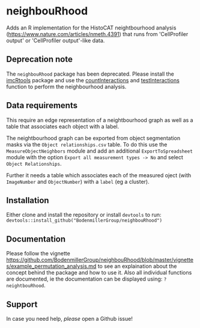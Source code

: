 # neighbouRhood
Adds an R implementation for the HistoCAT neightbourhood analysis (https://www.nature.com/articles/nmeth.4391) that runs from 'CellProfiler output' or 'CellProfiler output'-like data.

## Deprecation note

The `neighbouRhood` package has been deprecated. Please install the [imcRtools](https://github.com/BodenmillerGroup/imcRtools) package and use the [countInteractions](https://bodenmillergroup.github.io/imcRtools/reference/countInteractions.html) and [testInteractions](https://bodenmillergroup.github.io/imcRtools/reference/testInteractions.html) function to perform the neighbourhood analysis.

## Data requirements
This require an edge representation of a neightbourhood graph as well as a table that associates each object with a label.

The neightbourhood graph can be exported from object segmentation masks via the `Object relationships.csv` table.
To do this use the `MeasureObjectNeighbors` module and add an additional `ExportToSpreadsheet` module with the option `Export all measurement types -> No` and select `Object Relationships`.

Further it needs a table which associates each of the measured oject (with `ImageNumber` and `ObjectNumber`) with a `label` (eg a cluster).


## Installation
Either clone and install the repository or install  `devtools` to run:
`
devtools::install_github("BodenmillerGroup/neighbouRhood")
`
## Documentation
Please follow the vignette https://github.com/BodenmillerGroup/neighbouRhood/blob/master/vignettes/example_permutation_analysis.md 
to see an explaination about the concept behind the package and how to use it.
Also all individual functions are documented, ie the documentation can be displayed using: `?neightbouRhood`.

## Support
In case you need help, *please* open a Github issue!
